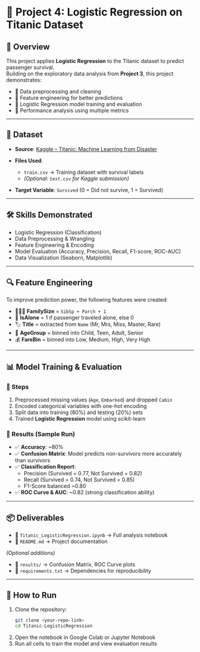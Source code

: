 # 🚢 Project 4: Logistic Regression on Titanic Dataset  

## 📌 Overview  
This project applies **Logistic Regression** to the Titanic dataset to predict passenger survival.  
Building on the exploratory data analysis from **Project 3**, this project demonstrates:  

- 🔹 Data preprocessing and cleaning  
- 🔹 Feature engineering for better predictions  
- 🔹 Logistic Regression model training and evaluation  
- 🔹 Performance analysis using multiple metrics  

---

## 📂 Dataset  
- **Source**: [Kaggle – Titanic: Machine Learning from Disaster](https://www.kaggle.com/c/titanic/data)  
- **Files Used**:  
  - `train.csv` → Training dataset with survival labels  
  - *(Optional: `test.csv` for Kaggle submission)*  

- **Target Variable**: `Survived` (0 = Did not survive, 1 = Survived)  

---

## 🛠️ Skills Demonstrated  
- Logistic Regression (Classification)  
- Data Preprocessing & Wrangling  
- Feature Engineering & Encoding  
- Model Evaluation (Accuracy, Precision, Recall, F1-score, ROC-AUC)  
- Data Visualization (Seaborn, Matplotlib)  

---

## 🔍 Feature Engineering  
To improve prediction power, the following features were created:  
- 👨‍👩‍👧 **FamilySize** = `SibSp + Parch + 1`  
- 🧍 **IsAlone** = 1 if passenger traveled alone, else 0  
- 🏷️ **Title** = extracted from `Name` (Mr, Mrs, Miss, Master, Rare)  
- 🎂 **AgeGroup** = binned into Child, Teen, Adult, Senior  
- 💰 **FareBin** = binned into Low, Medium, High, Very High  

---

## 📊 Model Training & Evaluation  

### 🔹 Steps  
1. Preprocessed missing values (`Age`, `Embarked`) and dropped `Cabin`  
2. Encoded categorical variables with one-hot encoding  
3. Split data into training (80%) and testing (20%) sets  
4. Trained **Logistic Regression** model using scikit-learn  

### 🔹 Results (Sample Run)  
- ✅ **Accuracy**: ~80%  
- ✅ **Confusion Matrix**: Model predicts non-survivors more accurately than survivors  
- ✅ **Classification Report**:  
  - Precision (Survived = 0.77, Not Survived = 0.82)  
  - Recall (Survived = 0.74, Not Survived = 0.85)  
  - F1-Score balanced ~0.80  
- ✅ **ROC Curve & AUC**: ~0.82 (strong classification ability)  

---

## 📦 Deliverables  
- 📓 `Titanic_LogisticRegression.ipynb` → Full analysis notebook  
- 📘 `README.md` → Project documentation  

*(Optional additions)*  
- 📂 `results/` → Confusion Matrix, ROC Curve plots  
- 📄 `requirements.txt` → Dependencies for reproducibility  

---

## 🚀 How to Run  
1. Clone the repository:  
   ```bash
   git clone <your-repo-link>
   cd Titanic-LogisticRegression
2. Open the notebook in Google Colab or Jupyter Notebook
3. Run all cells to train the model and view evaluation results
